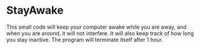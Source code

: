 # StayAwake
This small code will keep your computer awake while you are away, and when you are around, it will not interfere.
It will also keep track of how long you stay inactive. 
The program will terminate itself after 1 hour. 
